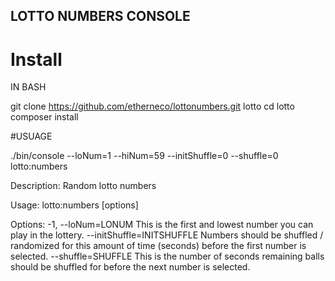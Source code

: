 ## LOTTO NUMBERS CONSOLE 


# Install

IN BASH

git clone https://github.com/etherneco/lottonumbers.git lotto
cd lotto
composer install

#USUAGE

./bin/console --loNum=1 --hiNum=59 --initShuffle=0 --shuffle=0 lotto:numbers

Description:
  Random lotto numbers

Usage:
  lotto:numbers [options]

Options:
  -1, --loNum=LONUM              This is the first and lowest number you can play in the lottery.
      --initShuffle=INITSHUFFLE  Numbers should be shuffled / randomized for this amount of time (seconds) before the first number is selected.
      --shuffle=SHUFFLE          This is the number of seconds remaining balls should be shuffled for before the next number is selected.
